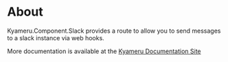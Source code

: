 # About
Kyameru.Component.Slack provides a route to allow you to send messages to a slack instance via web hooks.

More documentation is available at the [Kyameru Documentation Site](https://djsuperchief.github.io/Kyameru/components/slack.html)
